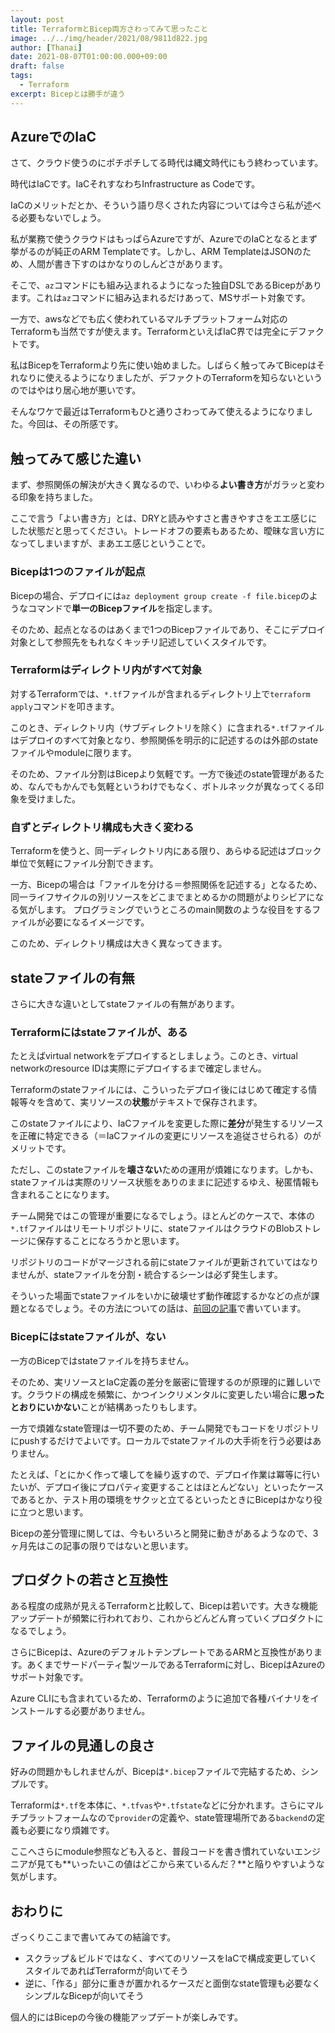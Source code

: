 ```yaml
---
layout: post
title: TerraformとBicep両方さわってみて思ったこと
image: ../../img/header/2021/08/9811d822.jpg
author: [Thanai]
date: 2021-08-07T01:00:00.000+09:00
draft: false
tags:
  - Terraform
excerpt: Bicepとは勝手が違う
---
```


## AzureでのIaC

さて、クラウド使うのにポチポチしてる時代は縄文時代にもう終わっています。

時代はIaCです。IaCそれすなわちInfrastructure as Codeです。

IaCのメリットだとか、そういう語り尽くされた内容については今さら私が述べる必要もないでしょう。

私が業務で使うクラウドはもっぱらAzureですが、AzureでのIaCとなるとまず挙がるのが純正のARM Templateです。しかし、ARM TemplateはJSONのため、人間が書き下すのはかなりのしんどさがあります。

そこで、`az`コマンドにも組み込まれるようになった独自DSLであるBicepがあります。これは`az`コマンドに組み込まれるだけあって、MSサポート対象です。

一方で、awsなどでも広く使われているマルチプラットフォーム対応のTerraformも当然ですが使えます。TerraformといえばIaC界では完全にデファクトです。

私はBicepをTerraformより先に使い始めました。しばらく触ってみてBicepはそれなりに使えるようになりましたが、デファクトのTerraformを知らないというのではやはり居心地が悪いです。

そんなワケで最近はTerraformもひと通りさわってみて使えるようになりました。今回は、その所感です。

## 触ってみて感じた違い

まず、参照関係の解決が大きく異なるので、いわゆる**よい書き方**がガラッと変わる印象を持ちました。

ここで言う「よい書き方」とは、DRYと読みやすさと書きやすさをエエ感じにした状態だと思ってください。トレードオフの要素もあるため、曖昧な言い方になってしまいますが、まあエエ感じということで。

### Bicepは1つのファイルが起点

Bicepの場合、デプロイには`az deployment group create -f file.bicep`のようなコマンドで**単一のBicepファイル**を指定します。

そのため、起点となるのはあくまで1つのBicepファイルであり、そこにデプロイ対象として参照先をもれなくキッチリ記述していくスタイルです。

### Terraformはディレクトリ内がすべて対象

対するTerraformでは、`*.tf`ファイルが含まれるディレクトリ上で`terraform apply`コマンドを叩きます。

このとき、ディレクトリ内（サブディレクトリを除く）に含まれる`*.tf`ファイルはデプロイのすべて対象となり、参照関係を明示的に記述するのは外部のstateファイルやmoduleに限ります。

そのため、ファイル分割はBicepより気軽です。一方で後述のstate管理があるため、なんでもかんでも気軽というわけでもなく、ボトルネックが異なってくる印象を受けました。

### 自ずとディレクトリ構成も大きく変わる

Terraformを使うと、同一ディレクトリ内にある限り、あらゆる記述はブロック単位で気軽にファイル分割できます。

一方、Bicepの場合は「ファイルを分ける＝参照関係を記述する」となるため、同一ライフサイクルの別リソースをどこまでまとめるかの問題がよりシビアになる気がします。
プログラミングでいうところのmain関数のような役目をするファイルが必要になるイメージです。

このため、ディレクトリ構成は大きく異なってきます。

## stateファイルの有無

さらに大きな違いとしてstateファイルの有無があります。

### Terraformにはstateファイルが、ある

たとえばvirtual networkをデプロイするとしましょう。このとき、virtual networkのresource IDは実際にデプロイするまで確定しません。

Terraformのstateファイルには、こういったデプロイ後にはじめて確定する情報等々を含めて、実リソースの**状態**がテキストで保存されます。

このstateファイルにより、IaCファイルを変更した際に**差分**が発生するリソースを正確に特定できる（＝IaCファイルの変更にリソースを追従させられる）のがメリットです。

ただし、このstateファイルを**壊さない**ための運用が煩雑になります。しかも、stateファイルは実際のリソース状態をありのままに記述するゆえ、秘匿情報も含まれることになります。

チーム開発ではこの管理が重要になるでしょう。ほとんどのケースで、本体の`*.tf`ファイルはリモートリポジトリに、stateファイルはクラウドのBlobストレージに保存することになろうかと思います。

リポジトリのコードがマージされる前にstateファイルが更新されていてはなりませんが、stateファイルを分割・統合するシーンは必ず発生します。

そういった場面でstateファイルをいかに破壊せず動作確認するかなどの点が課題となるでしょう。その方法についての話は、[前回の記事](https://dev.thanaism.com/2021/08/dividing-terraform-state/)で書いています。

### Bicepにはstateファイルが、ない

一方のBicepではstateファイルを持ちません。

そのため、実リソースとIaC定義の差分を厳密に管理するのが原理的に難しいです。クラウドの構成を頻繁に、かつインクリメンタルに変更したい場合に**思ったとおりにいかない**ことが結構あったりもします。

一方で煩雑なstate管理は一切不要のため、チーム開発でもコードをリポジトリにpushするだけでよいです。ローカルでstateファイルの大手術を行う必要はありません。

たとえば、「とにかく作って壊してを繰り返すので、デプロイ作業は冪等に行いたいが、デプロイ後にプロパティ変更することはほとんどない」といったケースであるとか、テスト用の環境をサクッと立てるといったときにBicepはかなり役に立つと思います。

Bicepの差分管理に関しては、今もいろいろと開発に動きがあるようなので、3ヶ月先はこの記事の限りではないと思います。

## プロダクトの若さと互換性

ある程度の成熟が見えるTerraformと比較して、Bicepは若いです。大きな機能アップデートが頻繁に行われており、これからどんどん育っていくプロダクトになるでしょう。

さらにBicepは、AzureのデフォルトテンプレートであるARMと互換性があります。あくまでサードパーティ製ツールであるTerraformに対し、BicepはAzureのサポート対象です。

Azure CLIにも含まれているため、Terraformのように追加で各種バイナリをインストールする必要がありません。

## ファイルの見通しの良さ

好みの問題かもしれませんが、Bicepは`*.bicep`ファイルで完結するため、シンプルです。

Terraformは`*.tf`を本体に、`*.tfvas`や`*.tfstate`などに分かれます。さらにマルチプラットフォームなので`provider`の定義や、state管理場所である`backend`の定義も必要になり煩雑です。

ここへさらにmodule参照なども入ると、普段コードを書き慣れていないエンジニアが見ても**いったいこの値はどこから来ているんだ？**と陥りやすいような気がします。

## おわりに

ざっくりここまで書いてみての結論です。

- スクラップ＆ビルドではなく、すべてのリソースをIaCで構成変更していくスタイルであればTerraformが向いてそう
- 逆に、「作る」部分に重きが置かれるケースだと面倒なstate管理も必要なくシンプルなBicepが向いてそう

個人的にはBicepの今後の機能アップデートが楽しみです。
